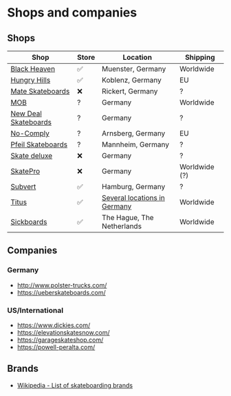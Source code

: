 # Shops and companies

## Shops

Shop                                                    | Store | Location                                                    | Shipping
--------------------------------------------------------|-------|-------------------------------------------------------------|----------------
[Black Heaven](https://blackheavenshop.com/)            |   ✅   | Muenster, Germany                                           | Worldwide
[Hungry Hills](https://www.hungryhills.de/)             |   ✅   | Koblenz, Germany                                            | EU
[Mate Skateboards](http://mateskateboards.com/)         |   ❌   | Rickert, Germany                                            | ?
[MOB](https://mob-shop.de/)                             |   ?    | Germany                                                      | Worldwide
[New Deal Skateboards](https://newdealskateboards.com/) |   ?    | Germany                                                      | ?
[No-Comply](https://no-comply.de/)                      |   ?    | Arnsberg, Germany                                            | EU
[Pfeil Skateboards](https://pfeilskateboards.de/)       |   ?    | Mannheim, Germany                                            | ?
[Skate deluxe](https://www.skatedeluxe.com/en)          |   ❌   | Germany                                                      | ?
[SkatePro](https://www.skatepro.de/)                    |   ❌   | Germany                                                      | Worldwide (?)
[Subvert](https://www.subvert.de/)                      |   ✅   | Hamburg, Germany                                              | ?
[Titus](https://www.titus.de/)                          |   ✅   | [Several locations in Germany](https://www.titus.de/shops/)  | Worldwide
[Sickboards](https://www.sickboards.nl/)                |   ✅   | The Hague, The Netherlands                                   | Worldwide

## Companies

### Germany

* http://www.polster-trucks.com/
* https://ueberskateboards.com/

### US/International

* https://www.dickies.com/
* https://elevationskatesnow.com/
* https://garageskateshop.com/
* https://powell-peralta.com/

## Brands

* [Wikipedia - List of skateboarding brands](https://en.wikipedia.org/wiki/List_of_skateboarding_brands)
